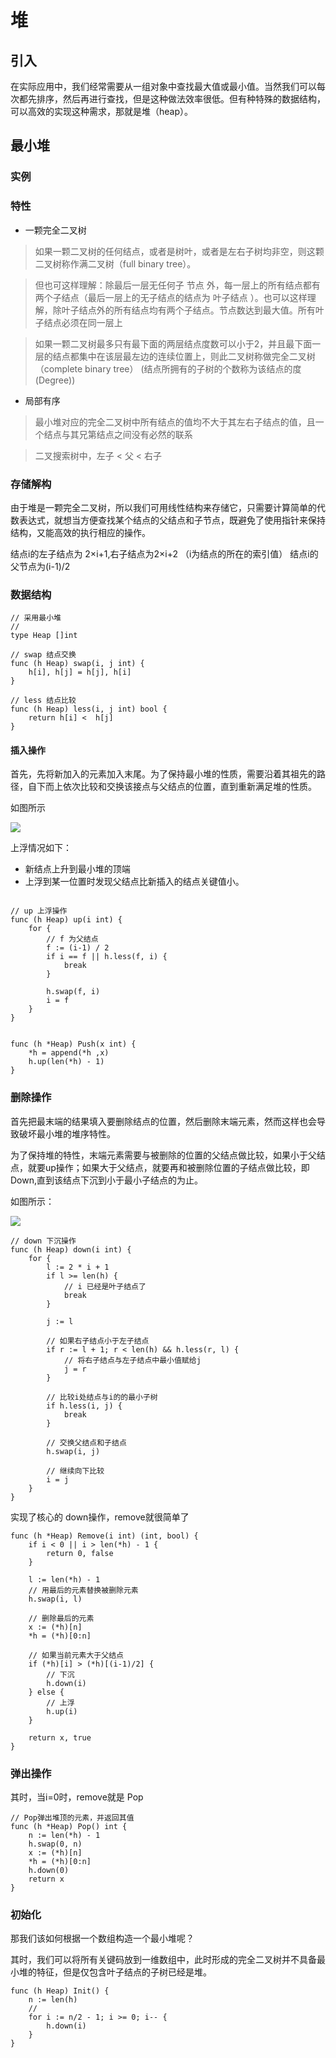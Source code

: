 # 堆
## 引入
在实际应用中，我们经常需要从一组对象中查找最大值或最小值。当然我们可以每次都先排序，然后再进行查找，但是这种做法效率很低。但有种特殊的数据结构，可以高效的实现这种需求，那就是堆（heap）。

## 最小堆
### 实例
### 特性

* 一颗完全二叉树
> 如果一颗二叉树的任何结点，或者是树叶，或者是左右子树均非空，则这颗二叉树称作满二叉树（full binary tree）。

> 但也可这样理解：除最后一层无任何子 节点 外，每一层上的所有结点都有两个子结点（最后一层上的无子结点的结点为 叶子结点 ）。也可以这样理解，除叶子结点外的所有结点均有两个子结点。节点数达到最大值。所有叶子结点必须在同一层上

> 如果一颗二叉树最多只有最下面的两层结点度数可以小于2，并且最下面一层的结点都集中在该层最左边的连续位置上，则此二叉树称做完全二叉树（complete binary tree） (结点所拥有的子树的个数称为该结点的度(Degree))

* 局部有序
> 最小堆对应的完全二叉树中所有结点的值均不大于其左右子结点的值，且一个结点与其兄第结点之间没有必然的联系

> 二叉搜索树中，左子 < 父 < 右子

### 存储解构
由于堆是一颗完全二叉树，所以我们可用线性结构来存储它，只需要计算简单的代数表达式，就想当方便查找某个结点的父结点和子节点，既避免了使用指针来保持结构，又能高效的执行相应的操作。


结点i的左子结点为 2×i+1,右子结点为2×i+2 （i为结点的所在的索引值）
结点i的父节点为(i-1)/2


### 数据结构

```golang
// 采用最小堆
// 
type Heap []int

// swap 结点交换
func (h Heap) swap(i, j int) {
    h[i], h[j] = h[j], h[i]
}

// less 结点比较
func (h Heap) less(i, j int) bool {
    return h[i] <  h[j]
}
```

#### 插入操作

首先，先将新加入的元素加入末尾。为了保持最小堆的性质，需要沿着其祖先的路径，自下而上依次比较和交换该接点与父结点的位置，直到重新满足堆的性质。

如图所示

![](https://img2018.cnblogs.com/blog/1459179/201911/1459179-20191128102922596-781849710.png)

上浮情况如下：
* 新结点上升到最小堆的顶端
* 上浮到某一位置时发现父结点比新插入的结点关键值小。

```golang

// up 上浮操作
func (h Heap) up(i int) {
    for {
        // f 为父结点
        f := (i-1) / 2
        if i == f || h.less(f, i) {
            break
        }

        h.swap(f, i)
        i = f
    }
}


func (h *Heap) Push(x int) {
    *h = append(*h ,x)
    h.up(len(*h) - 1)
}
```

### 删除操作
首先把最末端的结果填入要删除结点的位置，然后删除末端元素，然而这样也会导致破坏最小堆的堆序特性。

为了保持堆的特性，末端元素需要与被删除的位置的父结点做比较，如果小于父结点，就要up操作；如果大于父结点，就要再和被删除位置的子结点做比较，即Down,直到该结点下沉到小于最小子结点的为止。

如图所示：

![](https://img2018.cnblogs.com/blog/1459179/201911/1459179-20191128101641309-1508208201.png) 

```golang
// down 下沉操作
func (h Heap) down(i int) {
    for {
        l := 2 * i + 1
        if l >= len(h) {
            // i 已经是叶子结点了
            break 
        }

        j := l

        // 如果右子结点小于左子结点
        if r := l + 1; r < len(h) && h.less(r, l) {
            // 将右子结点与左子结点中最小值赋给j
            j = r
        }
        
        // 比较i处结点与i的的最小子树
        if h.less(i, j) {
            break
        }

        // 交换父结点和子结点
        h.swap(i, j)
        
        // 继续向下比较
        i = j
    }
}
```

实现了核心的 down操作，remove就很简单了

```golang
func (h *Heap) Remove(i int) (int, bool) {
    if i < 0 || i > len(*h) - 1 {
        return 0, false
    }

    l := len(*h) - 1
    // 用最后的元素替换被删除元素
    h.swap(i, l)

    // 删除最后的元素
    x := (*h)[n]
    *h = (*h)[0:n]

    // 如果当前元素大于父结点
    if (*h)[i] > (*h)[(i-1)/2] {
        // 下沉
        h.down(i)
    } else {
        // 上浮
        h.up(i)
    }

    return x, true
}
```

### 弹出操作

其时，当i=0时，remove就是 Pop
```golang
// Pop弹出堆顶的元素，并返回其值
func (h *Heap) Pop() int {
    n := len(*h) - 1
    h.swap(0, n) 
    x := (*h)[n]
    *h = (*h)[0:n]
    h.down(0)
    return x
}
```

### 初始化
那我们该如何根据一个数组构造一个最小堆呢？

其时，我们可以将所有关键码放到一维数组中，此时形成的完全二叉树并不具备最小堆的特征，但是仅包含叶子结点的子树已经是堆。

```golang
func (h Heap) Init() {
    n := len(h)
    // 
    for i := n/2 - 1; i >= 0; i-- {
        h.down(i)
    }
}
```